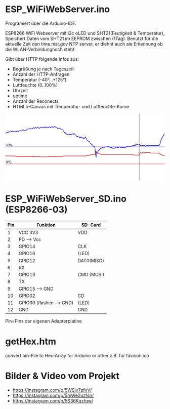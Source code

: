 # ESP_WiFiWebServer.ino

Programiert über die Arduino-IDE.

ESP8266 WiFi Webserver mit i2c oLED und SHT21(Feutigkeit & Temperatur), 
Speichert Daten vom SHT21 im EEPROM zwischen (1Tag).
Benutzt für die aktuelle Zeit den time.nist.gov NTP server, er diehnt auch ale Erkennung ob die WLAN-Verbindungnoch steht

Gibt über HTTP folgende Infos aus:
- Begrüßung je nach Tageszeit
- Anzahl der HTTP-Anfragen
- Temperatur (-40°...+125°)
- Luftfeuchte (0..100%)
- Uhrzeit
- uptime
- Anzahl der Reconects
- HTML5-Canvas mit Temperatur- und Luftfeuchte-Kurve

![Datencanvas](https://raw.githubusercontent.com/polygontwist/ESP8266_WebServer_i2c/master/canvas.png)


# ESP_WiFiWebServer_SD.ino (ESP8266-03)
| Pin | 	Funktion | 	SD-Card| 
| -------------	|  ------------- |  -------------| 
| 1 	| VCC 3V3 | 	VDD| 
| 2 	| PD –> Vcc| |  	
| 3   | GPIO14 |  CLK| 
| 4 	| GPIO16 | (LED)	| 
| 5 	| GPIO12 	| DAT0(MISO)| 
| 6 	| RX 	| | 
| 7 	| GPIO13 	| CMD (MOSI)| 
| 8 	| TX 	| | 
| 9 	| GPIO15 –> GND | | 	
| 10 	| GPIO02 | 	CD| 
| 11 	| GPIO00 (flashen –> GND) | (LED) | 	
| 12 	| GND 	| GND | 
Pin=Pins der eigenen Adapterplatine

# getHex.htm
convert bin-File to Hex-Array for Arduino or other
z.B. für favicon.ico

# Bilder & Video vom Projekt
- https://instagram.com/p/5WSjv7zfvV/
- https://instagram.com/p/5mWe2uzfsn/
- https://instagram.com/p/5S36Kqzfqw/
